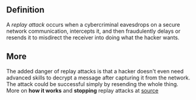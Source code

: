 ## Definition

A _replay attack_ occurs when a cybercriminal eavesdrops on a secure network communication, intercepts it, and then fraudulently delays or resends it to misdirect the receiver into doing what the hacker wants. 
## More
The added danger of replay attacks is that a hacker doesn't even need advanced skills to decrypt a message after capturing it from the network. The attack could be successful simply by resending the whole thing.  
More on **how it works** and **stopping** replay attacks at [source](https://www.kaspersky.com/resource-center/definitions/replay-attack)
